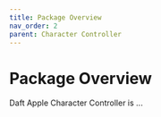 ```yaml
---
title: Package Overview
nav_order: 2
parent: Character Controller
---
```


# Package Overview

Daft Apple Character Controller is ...